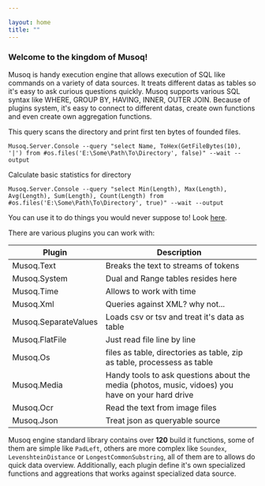 ```yaml
---

layout: home
title: ""
---
```

### **Welcome to the kingdom of Musoq!**

Musoq is handy execution engine that allows execution of SQL like commands on a variety of data sources.
It treats different datas as tables so it's easy to ask curious questions quickly.
Musoq supports various SQL syntax like WHERE, GROUP BY, HAVING, INNER, OUTER JOIN.
Because of plugins system, it's easy to connect to different datas, 
create own functions and even create own aggregation functions.

This query scans the directory and print first ten bytes of founded files.
```
Musoq.Server.Console --query "select Name, ToHex(GetFileBytes(10), '|') from #os.files('E:\Some\Path\To\Directory', false)" --wait --output
```
Calculate basic statistics for directory
```
Musoq.Server.Console --query "select Min(Length), Max(Length), Avg(Length), Sum(Length), Count(Length) from #os.files('E:\Some\Path\To\Directory', true)" --wait --output
```

You can use it to do things you would never suppose to! Look [here](./examples).

There are various plugins you can work with:

| Plugin  | Description |
| ------------- | ------------- |
|  Musoq.Text  | Breaks the text to streams of tokens  |
|  Musoq.System | Dual and Range tables resides here  |
|  Musoq.Time | Allows to work with time  |
|  Musoq.Xml | Queries against XML? why not...  |
|  Musoq.SeparateValues | Loads csv or tsv and treat it's data as table  |
|  Musoq.FlatFile | Just read file line by line  |
|  Musoq.Os | files as table, directories as table, zip as table, processess as table  |
|  Musoq.Media | Handy tools to ask questions about the media (photos, music, vidoes) you have on your hard drive |
|  Musoq.Ocr | Read the text from image files  |
|  Musoq.Json  | Treat json as queryable source   |

Musoq engine standard library contains over **120** build it functions, some of them are simple like `PadLeft`, others are more complex like `Soundex`,  `LevenshteinDistance` or `LongestCommonSubstring`, all of them are to allows do quick data overview. Additionally, each plugin define it's own specialized functions and aggreations
that works against specialized data source.